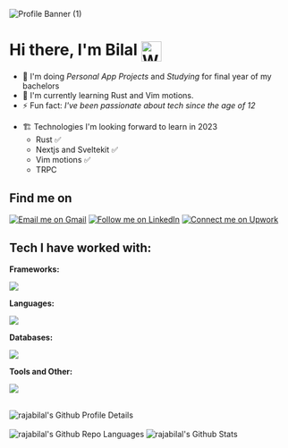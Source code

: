<meta name="react"/>
<meta name="next"/>
<meta name="vue" />
<meta name="front-end" />
<meta name="back-end" />
<meta name="full-stack"/>

![Profile Banner (1)](https://github.com/rajabilal555/rajabilal555/assets/15360941/cc4e8711-74ea-407d-b3d5-c85d7b4fd3cc)


# Hi there, I'm Bilal <img align=center src="https://user-images.githubusercontent.com/26017543/213809353-c908d93c-3dff-4694-9d13-e0e5cbdb879c.png" alt="Waving Hand" width="36" height="36" /> 

- 🔭 I'm doing _Personal App Projects_ and _Studying_ for final year of my bachelors
- 🔰 I'm currently learning Rust and Vim motions.
- ⚡ Fun fact: _I've been passionate about tech since the age of 12_

* 🏗 Technologies I'm looking forward to learn in 2023
  - Rust ✅
  - Nextjs and Sveltekit ✅
  - Vim motions ✅
  - TRPC


## Find me on

<p align="left">
  <a href="mailto:rajabilal555@gmail.com"><img title="Email me on Gmail" src="https://img.shields.io/badge/Gmail-D14836?style=for-the-badge&logo=gmail&logoColor=white"/></a>
  <a href="https://linkedin.com/in/bilalraja555/"><img title="Follow me on LinkedIn" src="https://img.shields.io/badge/LinkedIn-0077B5?style=for-the-badge&logo=linkedin&logoColor=white"/></a>
  <a href="https://www.upwork.com/freelancers/~017cda454e7f90aed6"><img title="Connect me on Upwork" src="https://img.shields.io/badge/Upwork-6FDA44?style=for-the-badge&logo=Upwork&logoColor=white"/></a>
<!--   <a href="https://play.google.com/store/apps/dev?id=7096445146314947153"><img title="Find me on Playstore" src="https://img.shields.io/badge/PlayStore-414141?style=for-the-badge&logo=googleplay&logoColor=white"/></a> -->
</p>


## Tech I have worked with:

**Frameworks:**

<img src="https://skillicons.dev/icons?perline=12&i=laravel,flutter,react,nextjs,express,electron,nodejs,tailwind,bootstrap">

**Languages:**

<img src="https://skillicons.dev/icons?perline=12&i=php,dart,javascript,typescript,python,c">

**Databases:**

<img src="https://skillicons.dev/icons?perline=12&i=mysql,mongodb">

**Tools and Other:**

<img src="https://skillicons.dev/icons?perline=12&i=vscode,git,postman,linux,figma,firebase,docker,discord">

<br />
<br />
<!-- <p align="center"> -->
<p>
    <img alt="rajabilal's Github Profile Details" src="https://github-profile-summary-cards.vercel.app/api/cards/profile-details?username=rajabilal555&theme=github_dark" /><br>
    <br>
    <img alt="rajabilal's Github Repo Languages" src="https://github-profile-summary-cards.vercel.app/api/cards/most-commit-language?username=rajabilal555&theme=github_dark" />
    <img  alt="rajabilal's Github Stats" src="https://github-profile-summary-cards.vercel.app/api/cards/stats?username=rajabilal555&theme=github_dark" />
</p>

